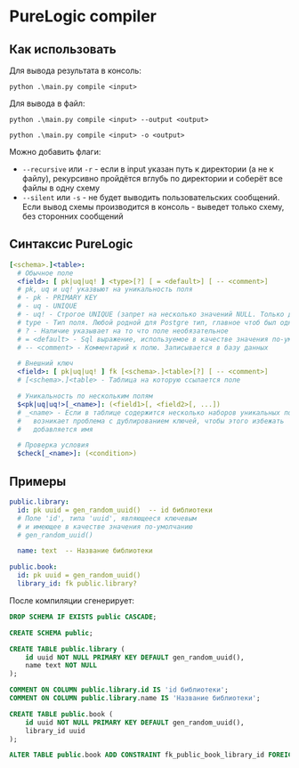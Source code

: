 # PureLogic compiler

## Как использовать

Для вывода результата в консоль:

`python .\main.py compile <input>`

Для вывода в файл:

`python .\main.py compile <input> --output <output>`

`python .\main.py compile <input> -o <output>`

Можно добавить флаги:
* `--recursive` или `-r` - если в input указан путь к директории (а не к файлу), рекурсивно пройдётся вглубь по директории и соберёт все файлы в одну схему
* `--silent` или `-s` - не будет выводить пользовательских сообщений. Если вывод схемы производится в консоль - выведет только схему, без сторонних сообщений

## Синтаксис PureLogic

```yaml
[<schema>.]<table>:
  # Обычное поле
  <field>: [ pk|uq|uq! ] <type>[?] [ = <default>] [ -- <comment>]
  # pk, uq и uq! указвыют на уникальность поля
  # - pk - PRIMARY KEY
  # - uq - UNIQUE
  # - uq! - Строгое UNIQUE (запрет на несколько значений NULL. Только для Postgre 15+)
  # type - Тип поля. Любой родной для Postgre тип, главное чтоб был одним словом
  # ? - Наличие указывает на то что поле необязательное
  # = <default> - Sql выражение, используемое в качестве значения по-умолчанию для поля
  # -- <comment> - Комментарий к полю. Записывается в базу данных

  # Внешний ключ
  <field>: [ pk|uq|uq! ] fk [<schema>.]<table>[?] [ -- <comment>]
  # [<schema>.]<table> - Таблица на которую ссылается поле

  # Уникальность по нескольким полям
  $<pk|uq|uq!>[_<name>]: (<field1>[, <field2>[, ...])
  # _<name> - Если в таблице содержится несколько наборов уникальных полей,
  #   возникает проблема с дублированием ключей, чтобы этого избежать
  #   добавляется имя

  # Проверка условия
  $check[_<name>]: (<condition>)
```

## Примеры

```yaml
public.library:
  id: pk uuid = gen_random_uuid()  -- id библиотеки
  # Поле 'id', типа 'uuid', являющееся ключевым
  # и имеющее в качестве значения по-умолчанию
  # gen_random_uuid()

  name: text  -- Название библиотеки

public.book:
  id: pk uuid = gen_random_uuid()
  library_id: fk public.library?
```

После компиляции сгенерирует:

```sql
DROP SCHEMA IF EXISTS public CASCADE;

CREATE SCHEMA public;

CREATE TABLE public.library (
    id uuid NOT NULL PRIMARY KEY DEFAULT gen_random_uuid(),
    name text NOT NULL
);

COMMENT ON COLUMN public.library.id IS 'id библиотеки';
COMMENT ON COLUMN public.library.name IS 'Название библиотеки';

CREATE TABLE public.book (
    id uuid NOT NULL PRIMARY KEY DEFAULT gen_random_uuid(),
    library_id uuid
);

ALTER TABLE public.book ADD CONSTRAINT fk_public_book_library_id FOREIGN KEY (library_id) REFERENCES public.library (id);
```
